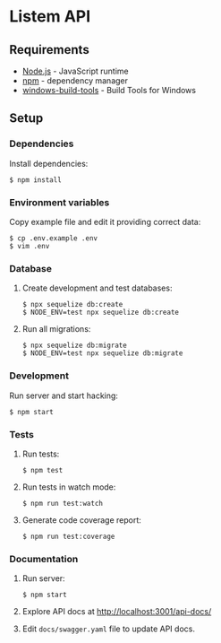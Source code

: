 # Listem API

## Requirements

- [Node.js](https://nodejs.org/) - JavaScript runtime
- [npm](https://www.npmjs.com/) - dependency manager
- [windows-build-tools](https://github.com/felixrieseberg/windows-build-tools/) - Build Tools for Windows

## Setup

### Dependencies

Install dependencies:

```
$ npm install
```

### Environment variables

Copy example file and edit it providing correct data:

```
$ cp .env.example .env
$ vim .env
```

### Database

1. Create development and test databases:

   ```
   $ npx sequelize db:create
   $ NODE_ENV=test npx sequelize db:create
   ```

2. Run all migrations:

   ```
   $ npx sequelize db:migrate
   $ NODE_ENV=test npx sequelize db:migrate
   ```

### Development

Run server and start hacking:

```
$ npm start
```

### Tests

1. Run tests:

   ```
   $ npm test
   ```

2. Run tests in watch mode:

   ```
   $ npm run test:watch
   ```

3. Generate code coverage report:

   ```
   $ npm run test:coverage
   ```

### Documentation

1. Run server:

   ```
   $ npm start
   ```

2. Explore API docs at [http://localhost:3001/api-docs/](http://localhost:3001/api-docs/)

3. Edit `docs/swagger.yaml` file to update API docs.
